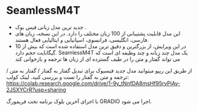 # SeamlessM4T
- جدید ترین مدل زبانی فیس بوک .
- این مدل قابلیت پشتیبانی از 100 زبان مختلف را دارد. در این نسخه، زبان های فارسی، انگلیسی، فرانسوی، اسپانیایی و ایتالیایی فعال هستند.
- در این ویرایش، از بزرگترین و دقیق ترین مدل استفاده شده است که بیش از 10 گیگابایت حجم دارد.
SeamlessM4T یک مدل چند زبانه و چند وظیفه ای است که می تواند گفتار و متن را در طیف گسترده ای از زبان ها ترجمه و بازخوانی کند

از طریق این ریپو میتوانید مدل جدید فیسبوک برای تبدیل گفتار به گفتار / گفتار به متن / ترجمه و متن به گفتار را تست و بررسی کنید. 
لینک کولب: 
https://colab.research.google.com/drive/1-9y_tNnfDA8msHf95rvPjAv-2JSXYCrR?usp=sharing

با اجرای آخرین بلوک برنامه تحت فریمورگ GRADIO اجرا می شود.



